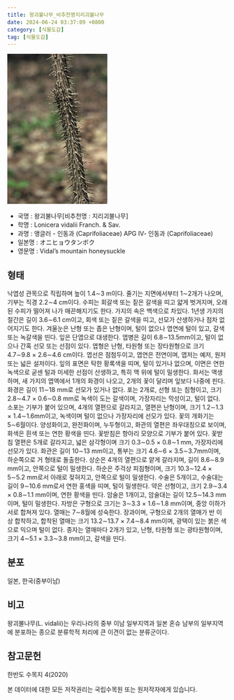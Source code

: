 ```yaml
---
title: 왕괴불나무_비추천명지리괴불나무
date: 2024-06-24 03:37:09 +0800
category: [식물도감]
tag: [식물도감]
---
```




![왕괴불나무[비추천명 : 지리괴불나무]](/assets/img/fileUpload/plants/basic/Caprifoliaceae/Lonicera/16351/1_th2.JPG)
- 국명 : 왕괴불나무[비추천명 : 지리괴불나무]
- 학명 : Lonicera vidalii Franch. & Sav.
- 과명 : 앵글러 - 인동과 (Caprifoliaceae) APG Ⅳ- 인동과 (Caprifoliaceae)
- 일본명 : オニヒョウタンボク
- 영문명 : Vidal’s mountain honeysuckle


## 형태
낙엽성 관목으로 직립하며 높이 1.4∼3 m이다. 줄기는 지면에서부터 1∼2개가 나오며, 기부는 직경 2.2∼4 cm이다. 수피는 회갈색 또는 짙은 갈색을 띠고 얇게 벗겨지며, 오래된 수피가 떨어져 나가 매끈해지기도 한다. 가지의 속은 백색으로 차있다. 1년생 가지의 절간은 길이 3.6∼6.1 cm이고, 회색 또는 짙은 갈색을 띠고, 선모가 산생하거나 점차 없어지기도 한다. 겨울눈은 난형 또는 좁은 난형이며, 털이 없으나 엽연에 털이 있고, 갈색 또는 녹갈색을 띤다. 잎은 단엽으로 대생한다. 엽병은 길이 6.8∼13.5mm이고, 털이 없으나 간혹 선모 또는 선점이 있다. 엽형은 난형, 타원형 또는 장타원형으로 크기 4.7∼9.8 × 2.6∼4.6 cm이다. 엽선은 점첨두이고, 엽연은 전연이며, 엽저는 예저, 원저 또는 넓은 설저이다. 잎의 표면은 탁한 황록색을 띠며, 털이 있거나 없으며, 이면은 연한 녹색으로 굳센 털과 미세한 선점이 산생하고, 특히 맥 위에 털이 밀생한다. 화서는 액생하며, 새 가지의 엽액에서 1개의 화경이 나오고, 2개의 꽃이 달리며 잎보다 나중에 핀다. 화경은 길이 11∼18 mm로 선모가 있거나 없다. 포는 2개로, 선형 또는 침형이고, 크기 2.8∼4.7 × 0.6∼0.8 mm로 녹색이 도는 갈색이며, 가장자리는 막성이고, 털이 없다. 소포는 기부가 붙어 있으며, 4개의 열편으로 갈라지고, 열편은 난형이며, 크기 1.2∼1.3 × 1.4∼1.6mm이고, 녹색이며 털이 없으나 가장자리에 선모가 있다. 꽃의 개화기는 5∼6월이다. 양성화이고, 완전화이며, 누두형이고, 화관의 열편은 좌우대칭으로 보이며, 화색은 흰색 또는 연한 황색을 띤다. 꽃받침은 항아리 모양으로 기부가 붙어 있다. 꽃받침 열편은 5개로 갈라지고, 넓은 삼각형이며 크기 0.3∼0.5 × 0.8∼1 mm, 가장자리에 선모가 있다. 화관은 길이 10∼13 mm이고, 통부는 크기 4.6∼6 × 3.5∼3.7mm이며, 하순쪽으로 거 형태로 돌출한다. 상순은 4개의 열편으로 얕게 갈라지며, 길이 8.6∼8.9 mm이고, 안쪽으로 털이 밀생한다. 하순은 주걱상 피침형이며, 크기 10.3∼12.4 × 5∼5.2 mm로서 아래로 젖혀지고, 안쪽으로 털이 밀생한다. 수술은 5개이고, 수술대는 길이 9∼10.6 mm로서 연한 홍색을 띠며, 털이 밀생한다. 약은 선형이고, 크기 2.9∼3.4 × 0.8∼1.1 mm이며, 연한 황색을 띤다. 암술은 1개이고, 암술대는 길이 12.5∼14.3 mm이며, 털이 밀생한다. 자방은 구형으로 크기는 3∼3.3 × 1.6∼1.8 mm이며, 중앙 이하가 서로 합쳐져 있다. 열매는 7∼8월에 성숙한다. 장과이며, 구형으로 2개의 열매가 반 이상 합착하고, 합착된 열매는 크기 13.2∼13.7 × 7.4∼8.4 mm이며, 광택이 있는 붉은 색으로 익으며 털이 없다. 종자는 열매마다 2개가 있고, 난형, 타원형 또는 광타원형이며, 크기 4∼5.1 × 3.3∼3.8 mm이고, 갈색을 띤다.
## 분포
일본, 한국(중부이남)
## 비고
왕괴불나무(L. vidalii)는 우리나라의 중부 이남 일부지역과 일본 혼슈 남부의 일부지역에 분포하는 종으로 분류학적 처리에 큰 이견이 없는 분류군이다.
## 참고문헌
한반도 수목지 4(2020)






본 데이터에 대한 모든 저작권리는 국립수목원 또는 원저작자에게 있습니다.
